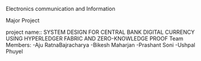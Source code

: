 Electronics communication and Information



Major Project 


project name:: SYSTEM DESIGN FOR CENTRAL BANK DIGITAL CURRENCY USING HYPERLEDGER FABRIC AND ZERO-KNOWLEDGE PROOF
Team Members: -Aju RatnaBajracharya
              -Bikesh Maharjan
              -Prashant Soni
              -Ushpal Phuyel
